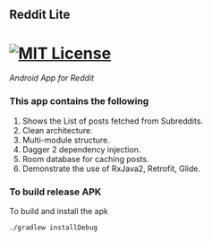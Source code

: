 ## Reddit Lite
[![MIT License](http://img.shields.io/badge/license-MIT-blue.svg?style=flat)](https://github.com/jdsingh/reddit-lite/blob/master/LICENSE)
=====================
*Android App for Reddit*                   

### This app contains the following

1. Shows the List of posts fetched from Subreddits.
2. Clean architecture.
3. Multi-module structure.
4. Dagger 2 dependency injection.
5. Room database for caching posts.
6. Demonstrate the use of RxJava2, Retrofit, Glide.

### To build release APK

To build and install the apk

`./gradlew installDebug`



